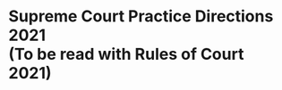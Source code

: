 <p align="center">
<h1> Supreme Court Practice Directions 2021 <br> (To be read with Rules of Court 2021) </h1>
</p>
